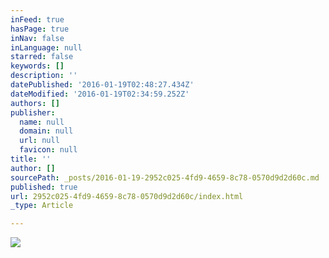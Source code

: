 ```yaml
---
inFeed: true
hasPage: true
inNav: false
inLanguage: null
starred: false
keywords: []
description: ''
datePublished: '2016-01-19T02:48:27.434Z'
dateModified: '2016-01-19T02:34:59.252Z'
authors: []
publisher:
  name: null
  domain: null
  url: null
  favicon: null
title: ''
author: []
sourcePath: _posts/2016-01-19-2952c025-4fd9-4659-8c78-0570d9d2d60c.md
published: true
url: 2952c025-4fd9-4659-8c78-0570d9d2d60c/index.html
_type: Article

---
```

![](https://the-grid-user-content.s3-us-west-2.amazonaws.com/d565820b-99c1-412e-89c8-202b1dc6d34a.jpg)